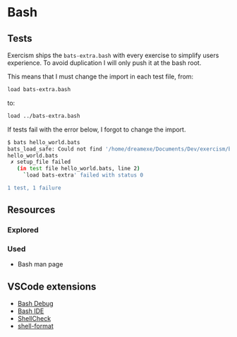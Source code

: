# Bash

## Tests

Exercism ships the `bats-extra.bash` with every exercise to simplify users
experience. To avoid duplication I will only push it at the bash root.

This means that I must change the import in each test file, from:

```bash
load bats-extra.bash
```

to:

```bash
load ../bats-extra.bash
```

If tests fail with the error below, I forgot to change the import.

```bash
$ bats hello_world.bats
bats_load_safe: Could not find '/home/dreamexe/Documents/Dev/exercism/bash/hello-world/bats-extra'[.bash]
hello_world.bats
 ✗ setup_file failed
   (in test file hello_world.bats, line 2)
     `load bats-extra' failed with status 0

1 test, 1 failure
```

## Resources

### Explored

### Used

- Bash man page

## VSCode extensions

- [Bash Debug]()
- [Bash IDE]()
- [ShellCheck]()
- [shell-format]()
